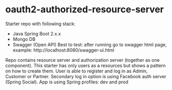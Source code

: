 # oauth2-authorized-resource-server

Starter repo with following stack:
- Java Spring Boot 2.x.x
- Mongo DB
- Swagger (Open API)
Best to test: after running go to swagger html page, example: http://localhost:8080/swagger-ui.html

Repo contains resource server and authorization server (together as one component). 
This starter has only users as a resources but shows a pattern on how to create them.
User is able to register and log in as Admin, Customer or Partner.
Secondary log in option is using Facebook auth server (Spring Social).
App is using Spring profiles: dev and prod
